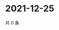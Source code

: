 # 2021-12-25

共 0 条

<!-- BEGIN WEIBO -->
<!-- 最后更新时间 Sat Dec 25 2021 04:15:27 GMT+0800 (China Standard Time) -->

<!-- END WEIBO -->
